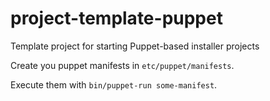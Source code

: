 # project-template-puppet

Template project for starting Puppet-based installer projects

Create you puppet manifests in ```etc/puppet/manifests```.

Execute them with ```bin/puppet-run some-manifest```.
